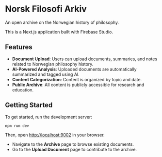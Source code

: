 # Norsk Filosofi Arkiv

An open archive on the Norwegian history of philosophy.

This is a Next.js application built with Firebase Studio.

## Features

- **Document Upload**: Users can upload documents, summaries, and notes related to Norwegian philosophy history.
- **AI-Powered Analysis**: Uploaded documents are automatically summarized and tagged using AI.
- **Content Categorization**: Content is organized by topic and date.
- **Public Archive**: All content is publicly accessible for research and education.

## Getting Started

To get started, run the development server:

```bash
npm run dev
```

Then, open [http://localhost:9002](http://localhost:9002) in your browser.

- Navigate to the **Archive** page to browse existing documents.
- Go to the **Upload Document** page to contribute to the archive.
